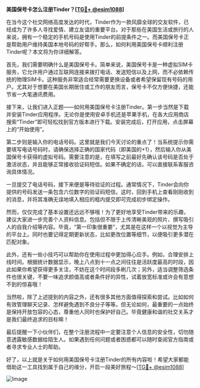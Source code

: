 **美国保号卡怎么注册Tinder？[[TG💪+ @esim1088](https://t.me/s/esim1088)]**

在当今这个社交网络高度发达的时代，Tinder作为一款风靡全球的交友软件，已经成为了许多人寻找爱情、建立友谊的重要平台。对于那些在美国生活或旅行的人来说，拥有一个稳定的手机号码是使用Tinder的前提条件之一。而美国保号卡正是帮助用户维持美国本地号码的好帮手。那么，如何利用美国保号卡顺利注册Tinder呢？本文将为你详细解答。

首先，我们需要明确什么是美国保号卡。简单来说，美国保号卡是一种虚拟SIM卡服务，它允许用户通过互联网连接来拨打电话、发送短信以及上网，而不必依赖传统的物理SIM卡。这种服务非常适合经常需要更换设备或者希望保留现有号码的用户。尤其对于想要在美国长期居住或工作的朋友而言，保号卡不仅方便快捷，还能节省一大笔通讯费用。

接下来，让我们进入正题——如何用美国保号卡注册Tinder。第一步当然是下载并安装Tinder应用程序。无论你是使用安卓手机还是苹果手机，在各大应用商店搜索“Tinder”即可轻松找到官方版本进行下载。安装完成后，打开应用，点击屏幕上的“开始使用”。

第二步则是输入你的电话号码。这里就是我们今天讨论的重点了！当系统提示你需要填写电话号码时，请确保选择正确的国家代码（即美国的+1），然后输入你从美国保号卡获得的虚拟号码。需要注意的是，在填写之前最好先确认该号码是否处于激活状态，并且能够正常接收验证码短信。如果不确定的话，可以直接联系客服咨询具体情况。

一旦提交了电话号码，接下来便是等待验证的过程。通常情况下，Tinder会向你提供的号码发送一条包含六位数字的验证码短信。这时，回到手机上查看刚刚收到的消息，并将其准确无误地填入相应的框内提交即可完成初步绑定操作。

然而，仅仅完成了基本设置还远远不够哦！为了更好地享受Tinder带来的乐趣，建议大家进一步完善个人资料信息。包括但不限于上传清晰美观的照片、撰写吸引人的自我介绍等内容。毕竟，“第一印象很重要”，尤其是在这样一个以视觉为主导的平台上。同时也要记得定期更新状态，比如更改位置等细节，以便吸引更多潜在匹配对象。

此外，还有一些小技巧可以帮助你在使用过程中更加得心应手。例如，合理安排上线时间。根据统计数据显示，晚上八点到十一点之间往往是活跃度最高的时段，因此如果你希望获得更多关注，不妨在这个时间段多刷几次；另外，适当调整筛选条件也很关键，不要一味追求颜值高或者条件好的异性，试着放宽标准或许会有意想不到的惊喜哦！

当然啦，除了上述提到的内容之外，还有很多其他方面值得探索和尝试。比如如何有效管理聊天记录、怎样避免遇到不良分子等等。但无论如何，最重要的一点始终是保持开放包容的心态，尊重他人同时也保护好自己。毕竟健康和谐的社交关系才是我们最终追求的目标嘛！

最后提醒一下小伙伴们，在整个注册流程中一定要注意个人信息的安全性，切勿随意透露敏感数据给陌生人。如果遇到任何问题或者困惑都可以随时查阅官方指南或者寻求专业人士的帮助。

好了，以上就是关于如何用美国保号卡注册Tinder的所有内容啦！希望大家都能借助这一工具找到属于自己的缘分，开启一段美好旅程～[[TG💪+ @esim1088](https://t.me/s/esim1088)] 

![Image](https://i.postimg.cc/4NQfJmqS/Snipaste-2025-05-13-00-14-12.png)